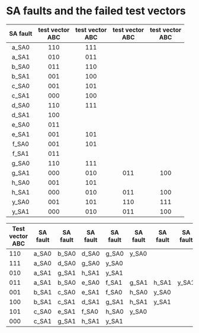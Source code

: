# SA faults and the failed test vectors

| SA fault | test vector <br> ABC| test vector<br> ABC | test vector <br> ABC| test vector <br> ABC| 
| :---: |  :---: |  :---: |  :---: |  :---: | 
|a_SA0|110|111|
|a_SA1|010|011|
|b_SA0|011|110|
|b_SA1|001|100|
|c_SA0|001|101|
|c_SA1|000|100|
|d_SA0|110|111|
|d_SA1|100|
|e_SA0|011|
|e_SA1|001|101|
|f_SA0|001|101|
|f_SA1|011|
|g_SA0|110|111|
|g_SA1|000|010|011|100|
|h_SA0|001|101|
|h_SA1|000|010|011|100|
|y_SA0|001|101|110|111|
|y_SA1|000|010|011|100|

| Test vector <br> ABC| SA fault | SA fault | SA fault | SA fault | SA fault | SA fault | SA fault | 
| --- | --- | --- | --- | --- | --- | --- | --- | 
|110|a_SA0|b_SA0|d_SA0|g_SA0|y_SA0|
|111|a_SA0|d_SA0|g_SA0|y_SA0|
|010|a_SA1|g_SA1|h_SA1|y_SA1|
|011|a_SA1|b_SA0|e_SA0|f_SA1|g_SA1|h_SA1|y_SA1|
|001|b_SA1|c_SA0|e_SA1|f_SA0|h_SA0|y_SA0|
|100|b_SA1|c_SA1|d_SA1|g_SA1|h_SA1|y_SA1|
|101|c_SA0|e_SA1|f_SA0|h_SA0|y_SA0|
|000|c_SA1|g_SA1|h_SA1|y_SA1|
